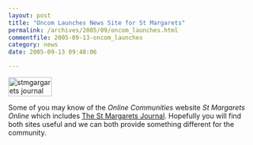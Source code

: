 ```yaml
---
layout: post
title: "Oncom Launches News Site for St Margarets"
permalink: /archives/2005/09/oncom_launches.html
commentfile: 2005-09-13-oncom_launches
category: news
date: 2005-09-13 09:48:06

---
```


<img alt="stmgargarets journal" src="/assets/images/2005/SMOBtn01-thumb.gif" width="88" height="39" class="right"/>

Some of you may know of the *Online Communities* website *St Margarets Online* which includes [The St Margarets Journal](http://www.stmargarets-online.co.uk/). Hopefully you will find both sites useful and we can both provide something different for the community.
